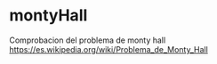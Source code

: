 # montyHall
Comprobacion del problema de monty hall  https://es.wikipedia.org/wiki/Problema_de_Monty_Hall 
 
